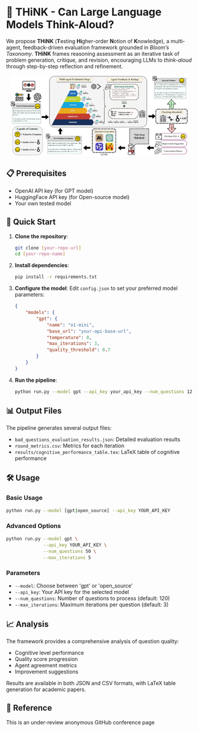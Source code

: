# 🧠 THiNK - Can Large Language Models Think-Aloud?
We propose **THiNK** (**T**esting **Hi**gher-order **N**otion of **K**nowledge), a multi-agent, feedback-driven evaluation framework grounded in *Bloom’s Taxonomy*. **THiNK** frames reasoning assessment as an iterative task of problem generation, critique, and revision, encouraging LLMs to *think-aloud* through step-by-step reflection and refinement.


<div align="center">
    <img src="./pic/Think_pipeline.png" alt="Link to PDF" height="auto" style="width:95%;">
</div>

## 📋 Prerequisites
- OpenAI API key (for GPT model)
- HuggingFace API key (for Open-source model)
- Your own tested model 

## 🚀 Quick Start

1. **Clone the repository**:
   ```bash
   git clone [your-repo-url]
   cd [your-repo-name]
   ```

2. **Install dependencies**:
   ```bash
   pip install -r requirements.txt
   ```

3. **Configure the model**:
   Edit `config.json` to set your preferred model parameters:
   ```json
   {
       "models": {
           "gpt": {
               "name": "o1-mini",
               "base_url": "your-api-base-url",
               "temperature": 0,
               "max_iterations": 3,
               "quality_threshold": 0.7
           }
       }
   }
   ```

4. **Run the pipeline**:
   ```bash
   python run.py --model gpt --api_key your_api_key --num_questions 120 --max_iterations 3
   ```

## 📊 Output Files

The pipeline generates several output files:
- `bad_questions_evaluation_results.json`: Detailed evaluation results
- `round_metrics.csv`: Metrics for each iteration
- `results/cognitive_performance_table.tex`: LaTeX table of cognitive performance

## 🛠️ Usage

### Basic Usage
```bash
python run.py --model [gpt|open_source] --api_key YOUR_API_KEY
```

### Advanced Options
```bash
python run.py --model gpt \
              --api_key YOUR_API_KEY \
              --num_questions 50 \
              --max_iterations 5
```

### Parameters
- `--model`: Choose between 'gpt' or 'open_source'
- `--api_key`: Your API key for the selected model
- `--num_questions`: Number of questions to process (default: 120)
- `--max_iterations`: Maximum iterations per question (default: 3)


## 📈 Analysis

The framework provides a comprehensive analysis of question quality:
- Cognitive level performance
- Quality score progression
- Agent agreement metrics
- Improvement suggestions

Results are available in both JSON and CSV formats, with LaTeX table generation for academic papers.

## 🤝 Reference
This is an under-review anonymous GitHub conference page
